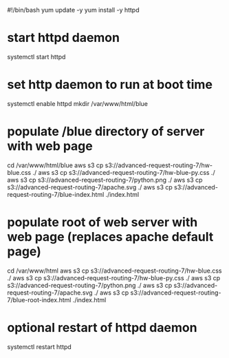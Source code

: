 #!/bin/bash
yum update -y
yum install -y httpd
# start httpd daemon
systemctl start httpd
# set http daemon to run at boot time
systemctl enable httpd
mkdir /var/www/html/blue
# populate /blue directory of server with web page
cd /var/www/html/blue
aws s3 cp s3://advanced-request-routing-7/hw-blue.css ./
aws s3 cp s3://advanced-request-routing-7/hw-blue-py.css ./
aws s3 cp s3://advanced-request-routing-7/python.png ./
aws s3 cp s3://advanced-request-routing-7/apache.svg ./
aws s3 cp s3://advanced-request-routing-7/blue-index.html ./index.html
# populate root of web server with web page (replaces apache default page)
cd /var/www/html
aws s3 cp s3://advanced-request-routing-7/hw-blue.css ./
aws s3 cp s3://advanced-request-routing-7/hw-blue-py.css ./
aws s3 cp s3://advanced-request-routing-7/python.png ./
aws s3 cp s3://advanced-request-routing-7/apache.svg ./
aws s3 cp s3://advanced-request-routing-7/blue-root-index.html ./index.html
# optional restart of httpd daemon
systemctl restart httpd